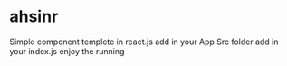 # ahsinr
Simple component templete in react.js
add in your App Src folder 
add in your index.js
enjoy the running

